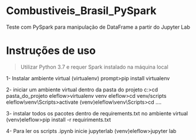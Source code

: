 # Combustiveis_Brasil_PySpark
Teste com PySpark para manipulação de DataFrame a partir do Jupyter Lab

# Instruções de uso
>Utilizar Python 3.7
>e requer Spark instalado na máquina local

1- Instalar ambiente virtual (virtualenv)
prompt>pip install virtualenv

2- iniciar um ambiente virtual dentro da pasta do projeto
c:\>cd pasta_do_projeto
eleflow>virtualenv venv
eleflow>cd venv/scripts
eleflow\venv\Scripts>activate
(venv)eleflow\venv\Scripts>cd ..\..


3- instalar todos os pacotes dentro 
de requirements.txt no ambiente virtual
(venv)eleflow>pip install -r requiriments.txt

4- Para ler os scripts .ipynb inicie jupyterlab
(venv)eleflow>jupyter lab

